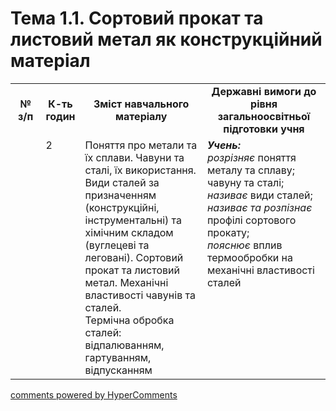 <div id="hypercomments_widget" class="js-hypercomments-widget invisible"></div>

# Тема 1.1. Сортовий прокат та листовий метал як конструкційний матеріал

<table>
  <tr>
    <td width="10%" align="center"><b>№ з/п</b></td>
    <td width="10%" align="center"><b>К-ть годин</b></td>
    <td width="40%" align="center"><b>Зміст навчального матеріалу</b></td>
    <td width="40%" align="center"><b>Державні вимоги до рівня загальноосвітньої підготовки учня</b></td>
  </tr>
  <tr>
<td width="10%" style="vertical-align:top !important;"></td>
<td width="10%" style="vertical-align:top !important;">2</td>
    <td width="40%" style="vertical-align:top !important;">
Поняття про метали та їх сплави. Чавуни та сталі, їх використання.  Види сталей за призначенням (конструкційні, інструментальні) та хімічним складом (вуглецеві та леговані). Сортовий прокат та листовий метал. Механічні властивості чавунів та сталей.<br>
Термічна обробка сталей: відпалюванням, гартуванням, відпусканням
</td>
    <td width="40%" style="vertical-align:top !important;">
<i><b>Учень:</b></i><br>
<i>розрізняє</i> поняття металу та сплаву; чавуну та сталі;<br>
<i>називає</i> види сталей;<br>
<i>називає та розпізнає</i> профілі сортового прокату; <br>
<i>пояснює</i> вплив термообробки на механічні властивості сталей
</td>
  </tr>
  </tr>
</table>

<div class="js-hypercomments-container">
<a href="http://hypercomments.com" class="hc-link" title="comments widget">comments powered by HyperComments</a>
</div>